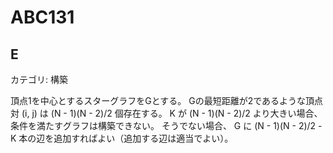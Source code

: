 # ABC131

## E
カテゴリ: 構築

頂点1を中心とするスターグラフをGとする。
Gの最短距離が2であるような頂点対 (i, j) は (N - 1)(N - 2)/2 個存在する。
K が (N - 1)(N - 2)/2 より大きい場合、条件を満たすグラフは構築できない。
そうでない場合、 G に (N - 1)(N - 2)/2 - K 本の辺を追加すればよい（追加する辺は適当でよい）。
